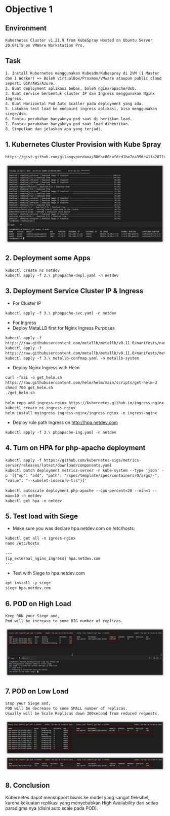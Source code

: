 # Objective 1

## Environment
```
Kubernetes Cluster v1.21.9 from KubeSpray Hosted on Ubuntu Server 20.04LTS on VMWare Workstation Pro.
```

## Task
```
1. Install Kubernetes menggunakan Kubeadm/Kubespray di 2VM (1 Master dan 1 Worker) => Boleh virtualBox/Proxmox/VMware ataupun public cloud seperti GCP/AWS/Azure.
2. Buat deployment aplikasi bebas, boleh nginx/apache/dsb.
3. Buat service berbentuk cluster IP dan Ingress menggunakan Nginx Ingress.
4. Buat Horizontal Pod Auto Scaller pada deployment yang ada.
5. Lakukan test load ke endpoint ingress aplikasi, bisa menggunakan siege/dsb.
6. Pantau perubahan banyaknya pod saat di berikkan load.
7. Pantau perubahan banyaknya pod saat load dihentikan.
8. Simpulkan dan jelaskan apa yang terjadi.
```

## 1. Kubernetes Cluster Provision with Kube Spray
```
https://gist.github.com/gilangvperdana/886bc80cefdcd1be7ea356e41fa2871d
```
![](./docs/img/image1.png)

## 2. Deployment some Apps
```
kubectl create ns netdev
kubectl apply -f 2.\ phpapache-depl.yaml -n netdev
```

## 3. Deployment Service Cluster IP & Ingress
- For Cluster IP
```
kubectl apply -f 3.\ phpapache-svc.yaml -n netdev
```

- For Ingress
- Deploy MetaLLB first for Nginx Ingress Purposes
```
kubectl apply -f https://raw.githubusercontent.com/metallb/metallb/v0.11.0/manifests/namespace.yaml
kubectl apply -f https://raw.githubusercontent.com/metallb/metallb/v0.11.0/manifests/metallb.yaml
kubectl apply -f 3.\ metallb-confmap.yaml -n metallb-system
```
- Deploy Nginx Ingress with Helm
    
```
curl -fsSL -o get_helm.sh https://raw.githubusercontent.com/helm/helm/main/scripts/get-helm-3
chmod 700 get_helm.sh
./get_helm.sh

helm repo add ingress-nginx https://kubernetes.github.io/ingress-nginx
kubectl create ns ingress-nginx
helm install myingress ingress-nginx/ingress-nginx -n ingress-nginx
```
- Deploy rule path Ingress on http://hpa.netdev.com
    
```
kubectl apply -f 3.\ phpapache-ing.yaml -n netdev
```

## 4. Turn on HPA for php-apache deployment
```
kubectl apply -f https://github.com/kubernetes-sigs/metrics-server/releases/latest/download/components.yaml
kubectl patch deployment metrics-server -n kube-system --type 'json' -p '[{"op": "add", "path": "/spec/template/spec/containers/0/args/-", "value": "--kubelet-insecure-tls"}]'

kubectl autoscale deployment php-apache --cpu-percent=20 --min=1 --max=10 -n netdev
kubectl get hpa -n netdev
```

## 5. Test load with Siege
- Make sure you was declare hpa.netdev.com on /etc/hosts:
```
kubectl get all -n igress-nginx
nano /etc/hosts

---
{ip_external_nginx_ingress} hpa.netdev.com
---
```

- Test with Siege to hpa.netdev.com
```
apt install -y siege
siege hpa.netdev.com
```

## 6. POD on High Load
```
Keep RUN your Siege and,
Pod will be increase to some BIG number of replicas.
```
![](./docs/img/image3.png)

## 7. POD on Low Load
```
Stop your Siege and,
POD will be decrease to some SMALL number of replicas.
Usually will be Scale Replicas down 300second from reduced requests.
```
![](./docs/img/image4.png)
![](./docs/img/image5.png)

## 8. Conclusion
Kubernetes dapat mensupport bisnis ke model yang sangat fleksibel, karena kekuatan replikasi yang menyebabkan High Availability dari setiap paradigma nya (disini auto scale pada POD).
